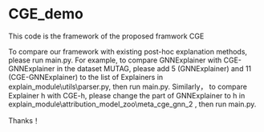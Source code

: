 # CGE_demo
This code is the framework of the proposed framwork CGE

To compare our framework with existing post-hoc explanation methods, please run main.py.
For example, to compare GNNExplainer with CGE-GNNExplainer in the dataset MUTAG, please add 5 (GNNExplainer) and 11 (CGE-GNNExplainer) to the list of Explainers in explain_module\utils\parser.py, then run main.py.  Similarly， to compare Explainer h with CGE-h, please change the part of GNNExplainer to h in explain_module\attribution_model_zoo\meta_cge_gnn_2 , then run main.py. 

Thanks！

